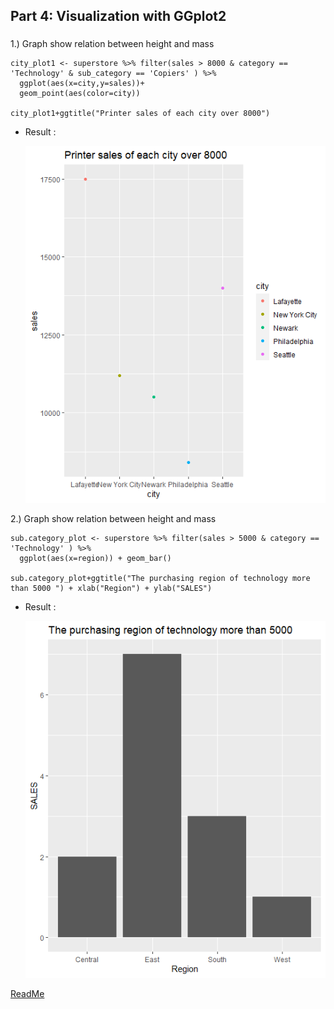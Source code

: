 ## Part 4: Visualization with GGplot2
### 
1.) Graph show relation between height and mass
```
city_plot1 <- superstore %>% filter(sales > 8000 & category == 'Technology' & sub_category == 'Copiers' ) %>% 
  ggplot(aes(x=city,y=sales))+
  geom_point(aes(color=city))

city_plot1+ggtitle("Printer sales of each city over 8000")
```
- Result :

     ![Dot](https://github.com/sit-2021-int214/001-Spotify-Top/blob/559d53472e5c058149d624e7c44e0c6349a0c7a2/assignment/HW04_63130500062/dot.png)

 2.) Graph show relation between height and mass
```
sub.category_plot <- superstore %>% filter(sales > 5000 & category == 'Technology' ) %>% 
  ggplot(aes(x=region)) + geom_bar()

sub.category_plot+ggtitle("The purchasing region of technology more than 5000 ") + xlab("Region") + ylab("SALES")
```
- Result : 

    ![Boxplot](https://github.com/sit-2021-int214/001-Spotify-Top/blob/559d53472e5c058149d624e7c44e0c6349a0c7a2/assignment/HW04_63130500062/boxplot.png)
    
    
[ReadMe](https://github.com/sit-2021-int214/001-Spotify-Top/blob/main/assignment/HW04_63130500062/assign/README.md)
